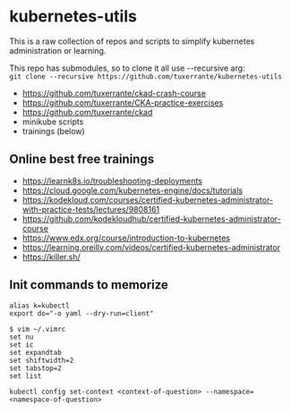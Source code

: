 # kubernetes-utils
This is a raw collection of repos and scripts to simplify kubernetes administration or learning.

This repo has submodules, so to clone it all use --recursive arg:  
`git clone --recursive https://github.com/tuxerrante/kubernetes-utils`

- https://github.com/tuxerrante/ckad-crash-course
- https://github.com/tuxerrante/CKA-practice-exercises
- https://github.com/tuxerrante/ckad
- minikube scripts
- trainings (below)

## Online best free trainings
- https://learnk8s.io/troubleshooting-deployments
- https://cloud.google.com/kubernetes-engine/docs/tutorials
- https://kodekloud.com/courses/certified-kubernetes-administrator-with-practice-tests/lectures/9808161
- https://github.com/kodekloudhub/certified-kubernetes-administrator-course
- https://www.edx.org/course/introduction-to-kubernetes
- https://learning.oreilly.com/videos/certified-kubernetes-administrator
- https://killer.sh/

## Init commands to memorize
`alias k=kubectl`  
`export do="-o yaml --dry-run=client"`  

```
$ vim ~/.vimrc
set nu
set ic
set expandtab
set shiftwidth=2
set tabstop=2
set list
```

`kubectl config set-context <context-of-question> --namespace=<namespace-of-question>`  
  
